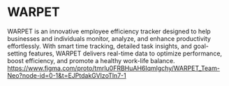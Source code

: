 # WARPET
WARPET is an innovative employee efficiency tracker designed to help businesses and individuals monitor, analyze, and enhance productivity effortlessly. With smart time tracking, detailed task insights, and goal-setting features, WARPET delivers real-time data to optimize performance, boost efficiency, and promote a healthy work-life balance. 
https://www.figma.com/proto/tmrlu0FRBHuAH6Iqmlgchy/WARPET_Team-Neo?node-id=0-1&t=EJPtdakGVIzoTln7-1
